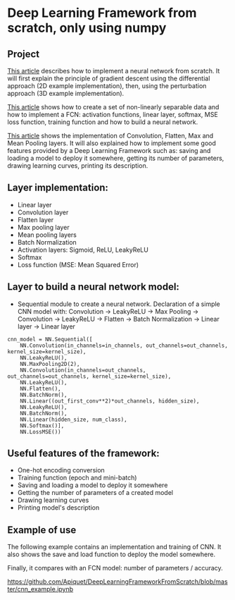 # Deep Learning Framework from scratch, only using numpy

## Project

[This article](https://apiquet.com/2020/03/28/neural-net-from-scratch-part-1/) describes how to implement a neural network from scratch. It will first explain the principle of gradient descent using the differential approach (2D example implementation), then, using the perturbation approach (3D example implementation).

[This article](https://apiquet.com/2020/05/02/neural-network-from-scratch-part-2/) shows how to create a set of non-linearly separable data and how to implement a FCN: activation functions, linear layer, softmax, MSE loss function, training function and how to build a neural network.

[This article](https://apiquet.com/2020/07/18/deep-learning-framework-from-scratch-part-3/) shows the implementation of Convolution, Flatten, Max and Mean Pooling layers. It will also explained how to implement some good features provided by a Deep Learning Framework such as: saving and loading a model to deploy it somewhere, getting its number of parameters, drawing learning curves, printing its description.

## Layer implementation:

* Linear layer
* Convolution layer
* Flatten layer
* Max pooling layer
* Mean pooling layers
* Batch Normalization
* Activation layers: Sigmoid, ReLU, LeakyReLU
* Softmax
* Loss function (MSE: Mean Squared Error)

## Layer to build a neural network model:

* Sequential module to create a neural network. Declaration of a simple CNN model with: Convolution -> LeakyReLU -> Max Pooling -> Convolution -> LeakyReLU -> Flatten -> Batch Normalization -> Linear layer -> Linear layer

```
cnn_model = NN.Sequential([
	NN.Convolution(in_channels=in_channels, out_channels=out_channels, kernel_size=kernel_size),
	NN.LeakyReLU(),
	NN.MaxPooling2D(2),
	NN.Convolution(in_channels=out_channels, out_channels=out_channels, kernel_size=kernel_size),
	NN.LeakyReLU(),
	NN.Flatten(),
	NN.BatchNorm(),
	NN.Linear((out_first_conv**2)*out_channels, hidden_size),
	NN.LeakyReLU(),
	NN.BatchNorm(),
	NN.Linear(hidden_size, num_class),
	NN.Softmax()],
	NN.LossMSE())
```

## Useful features of the framework:

* One-hot encoding conversion
* Training function (epoch and mini-batch)
* Saving and loading a model to deploy it somewhere
* Getting the number of parameters of a created model
* Drawing learning curves
* Printing model's description

## Example of use

The following example contains an implementation and training of CNN. It also shows the save and load function to deploy the model somewhere.

Finally, it compares with an FCN model: number of parameters / accuracy.

https://github.com/Apiquet/DeepLearningFrameworkFromScratch/blob/master/cnn_example.ipynb
